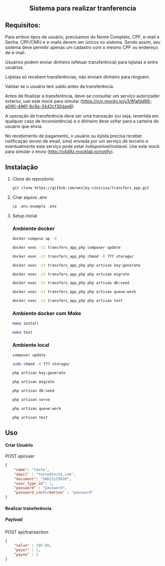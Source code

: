 

<br />
<p align="center">
  <h2 align="center">Sistema para realizar tranferencia </h2> 
</p>



<!-- TABLE OF CONTENTS -->


<!-- ABOUT THE PROJECT -->
## Requisitos:

Para ambos tipos de usuário, precisamos do Nome Completo, CPF, e-mail e Senha. CPF/CNPJ e e-mails devem ser únicos no sistema. Sendo assim, seu sistema deve permitir apenas um cadastro com o mesmo CPF ou endereço de e-mail.

Usuários podem enviar dinheiro (efetuar transferência) para lojistas e entre usuários.

Lojistas só recebem transferências, não enviam dinheiro para ninguém.

Validar se o usuário tem saldo antes da transferência.

Antes de finalizar a transferência, deve-se consultar um serviço autorizador externo, use este mock para simular (https://run.mocky.io/v3/8fafdd68-a090-496f-8c9a-3442cf30dae6).

A operação de transferência deve ser uma transação (ou seja, revertida em qualquer caso de inconsistência) e o dinheiro deve voltar para a carteira do usuário que envia.

No recebimento de pagamento, o usuário ou lojista precisa receber notificação (envio de email, sms) enviada por um serviço de terceiro e eventualmente este serviço pode estar indisponível/instável. Use este mock para simular o envio (http://o4d9z.mocklab.io/notify).


## Instalação

1. Clone do repositorio
   ```sh
   git clone https://github.com/wesley-vinicius/transfers_app.git
   ```
2. Criar aquivo .env
   ```sh
   cp .env.example .env
   ```
3. Setup inicial
   ### Ambiente docker
   ```sh
   docker-compose up -d
   ```
     ```sh
   docker exec -it transfers_app_php composer update
   ```
   ```sh
   docker exec -it transfers_app_php chmod -R 777 storage/
   ```
    ```sh
   docker exec -it transfers_app_php php artisan key:generate
   ```
    ```sh
   docker exec -it transfers_app_php php artisan migrate
   ```
   ```sh
   docker exec -it transfers_app_php php artisan db:seed
   ```
   ```sh
   docker exec -it transfers_app_php php artisan queue:work
   ```
   ```sh
   docker exec -it transfers_app_php php artisan test
   ```
   
   ### Ambiente docker com Make
   ```sh
   make install
   ```
   ```sh
   make test
   ```
   
   ### Ambiente local
    ```sh
   composer update
   ```
   ```sh
   sudo chmod -R 777 storage/
   ```
   ```sh
   php artisan key:generate
   ```
   ```sh
   php artisan migrate
   ```
   ```sh
   php artisan db:seed
   ```
   ```sh
   php artisan serve
   ```
   ```sh
   php artisan queue:work
   ```
   ```sh
   php artisan test
   ```
  
  

<!-- USAGE EXAMPLES -->
## Uso

#### Criar Usuário 
POST api/user

```json
{
    "name": "teste",
    "email" : "teste@teste.com",
    "document": "58622125610",
    "user_type_id": 1,
    "password" : "password",
    "password_confirmation" : "password"
}
```

#### Realizar transferência
##### Payload

POST api/transaction

```json
{
    "value" : 100.00,
    "payer" : 1,
    "payee" : 2
}
```

